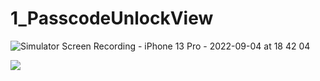# 1_PasscodeUnlockView

![Simulator Screen Recording - iPhone 13 Pro - 2022-09-04 at 18 42 04](https://user-images.githubusercontent.com/25075180/188309436-67c5cdc1-9606-4301-87fa-c975dd294667.gif)


![](https://cdn-images-1.medium.com/max/800/1*BiQ9MxDGQQixVO4Dyuy43Q.png)
